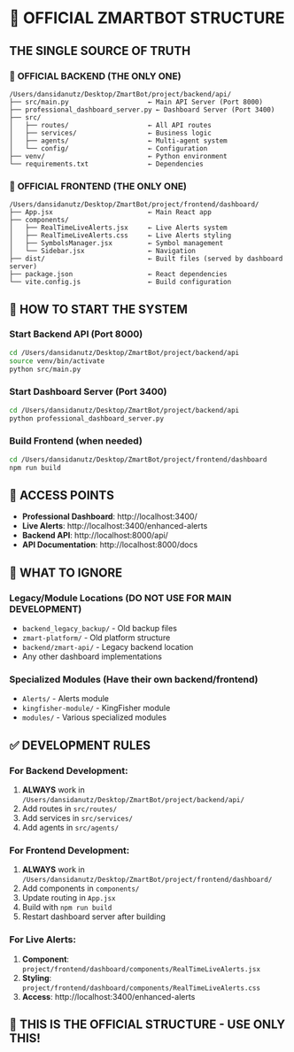 # 🎯 OFFICIAL ZMARTBOT STRUCTURE

## THE SINGLE SOURCE OF TRUTH

### 🚀 **OFFICIAL BACKEND** (THE ONLY ONE)
```
/Users/dansidanutz/Desktop/ZmartBot/project/backend/api/
├── src/main.py                    ← Main API Server (Port 8000)
├── professional_dashboard_server.py ← Dashboard Server (Port 3400)
├── src/
│   ├── routes/                    ← All API routes
│   ├── services/                  ← Business logic
│   ├── agents/                    ← Multi-agent system
│   └── config/                    ← Configuration
├── venv/                          ← Python environment
└── requirements.txt               ← Dependencies
```

### 🎨 **OFFICIAL FRONTEND** (THE ONLY ONE)
```
/Users/dansidanutz/Desktop/ZmartBot/project/frontend/dashboard/
├── App.jsx                        ← Main React app
├── components/
│   ├── RealTimeLiveAlerts.jsx     ← Live Alerts system
│   ├── RealTimeLiveAlerts.css     ← Live Alerts styling
│   ├── SymbolsManager.jsx         ← Symbol management
│   └── Sidebar.jsx                ← Navigation
├── dist/                          ← Built files (served by dashboard server)
├── package.json                   ← React dependencies
└── vite.config.js                 ← Build configuration
```

## 🔧 **HOW TO START THE SYSTEM**

### Start Backend API (Port 8000)
```bash
cd /Users/dansidanutz/Desktop/ZmartBot/project/backend/api
source venv/bin/activate
python src/main.py
```

### Start Dashboard Server (Port 3400)
```bash
cd /Users/dansidanutz/Desktop/ZmartBot/project/backend/api
python professional_dashboard_server.py
```

### Build Frontend (when needed)
```bash
cd /Users/dansidanutz/Desktop/ZmartBot/project/frontend/dashboard
npm run build
```

## 📍 **ACCESS POINTS**
- **Professional Dashboard**: http://localhost:3400/
- **Live Alerts**: http://localhost:3400/enhanced-alerts
- **Backend API**: http://localhost:8000/api/
- **API Documentation**: http://localhost:8000/docs

## 🚫 **WHAT TO IGNORE**

### Legacy/Module Locations (DO NOT USE FOR MAIN DEVELOPMENT)
- `backend_legacy_backup/` - Old backup files
- `zmart-platform/` - Old platform structure
- `backend/zmart-api/` - Legacy backend location
- Any other dashboard implementations

### Specialized Modules (Have their own backend/frontend)
- `Alerts/` - Alerts module
- `kingfisher-module/` - KingFisher module
- `modules/` - Various specialized modules

## ✅ **DEVELOPMENT RULES**

### For Backend Development:
1. **ALWAYS** work in `/Users/dansidanutz/Desktop/ZmartBot/project/backend/api/`
2. Add routes in `src/routes/`
3. Add services in `src/services/`
4. Add agents in `src/agents/`

### For Frontend Development:
1. **ALWAYS** work in `/Users/dansidanutz/Desktop/ZmartBot/project/frontend/dashboard/`
2. Add components in `components/`
3. Update routing in `App.jsx`
4. Build with `npm run build`
5. Restart dashboard server after building

### For Live Alerts:
1. **Component**: `project/frontend/dashboard/components/RealTimeLiveAlerts.jsx`
2. **Styling**: `project/frontend/dashboard/components/RealTimeLiveAlerts.css`
3. **Access**: http://localhost:3400/enhanced-alerts

## 🎯 **THIS IS THE OFFICIAL STRUCTURE - USE ONLY THIS!**